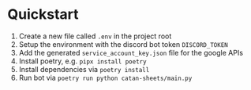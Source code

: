 # Quickstart

1. Create a new file called `.env` in the project root
2. Setup the environment with the discord bot token `DISCORD_TOKEN`
3. Add the generated `service_account_key.json` file for the google APIs
4. Install poetry, e.g. `pipx install poetry`
5. Install dependencies via `poetry install`
6. Run bot via `poetry run python catan-sheets/main.py`
